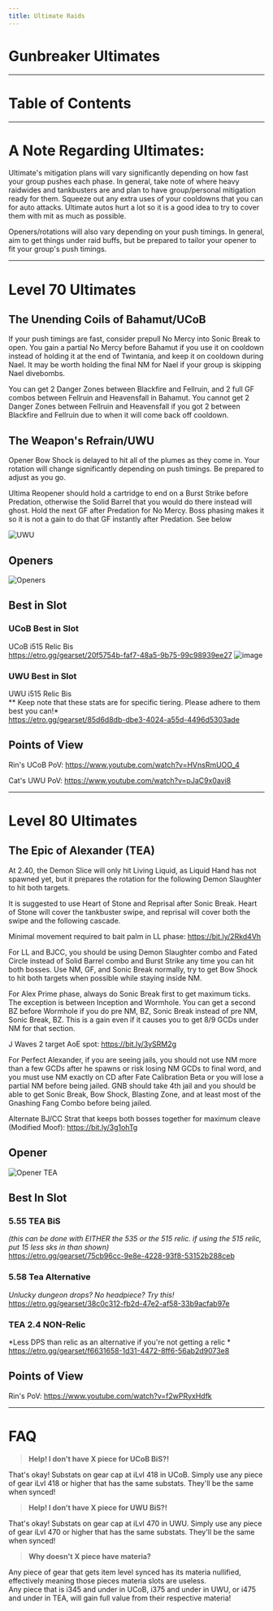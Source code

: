 ```yaml
---
title: Ultimate Raids
---
```

# Gunbreaker Ultimates

---

# Table of Contents

---

# A Note Regarding Ultimates:

Ultimate's mitigation plans will vary significantly depending on how fast your group pushes each phase. In general, take note of where heavy raidwides and tankbusters are and plan to have group/personal mitigation ready for them. Squeeze out any extra uses of your cooldowns that you can for auto attacks. Ultimate autos hurt a lot so it is a good idea to try to cover them with mit as much as possible.

Openers/rotations will also vary depending on your push timings. In general, aim to get things under raid buffs, but be prepared to tailor your opener to fit your group's push timings.

--- 
# Level 70 Ultimates

## The Unending Coils of Bahamut/UCoB


If your push timings are fast, consider prepull No Mercy into Sonic Break to open. You gain a partial No Mercy before Bahamut if you use it on cooldown instead of holding it at the end of Twintania, and keep it on cooldown during Nael. It may be worth holding the final NM for Nael if your group is skipping Nael divebombs. 

You can get 2 Danger Zones between Blackfire and Fellruin, and 2 full GF combos between Fellruin and Heavensfall in Bahamut. You cannot get 2 Danger Zones between Fellruin and Heavensfall if you got 2 between Blackfire and Fellruin due to when it will come back off cooldown.

## The Weapon's Refrain/UWU

Opener Bow Shock is delayed to hit all of the plumes as they come in. Your rotation will change significantly depending on push timings. Be prepared to adjust as you go. 

Ultima Reopener should hold a cartridge to end on a Burst Strike before Predation, otherwise the Solid Barrel that you would do there instead will ghost. Hold the next GF after Predation for No Mercy. Boss phasing makes it so it is not a gain to do that GF instantly after Predation. See below

![UWU](https://cdn.discordapp.com/attachments/541353216307232788/867908514722480149/unknown.png)



## Openers 

![Openers](https://cdn.discordapp.com/attachments/879783273973309460/879805808270008381/GNBOpeners70Ulti.png)

## Best in Slot

### UCoB Best in Slot
UCoB i515 Relic Bis
<br><https://etro.gg/gearset/20f5754b-faf7-48a5-9b75-99c98939ee27>
![image](https://i.imgur.com/opcbpMJ.png)

### UWU Best in Slot

UWU i515 Relic Bis
<br>** Keep note that these stats are for specific tiering. Please adhere to them best you can!*
<br><https://etro.gg/gearset/85d6d8db-dbe3-4024-a55d-4496d5303ade>

## Points of View

Rin's UCoB PoV: <https://www.youtube.com/watch?v=HVnsRmUOO_4>

Cat's UWU PoV: <https://www.youtube.com/watch?v=pJaC9x0avi8>

---

# Level 80 Ultimates

## The Epic of Alexander (TEA)
 
At 2.40, the Demon Slice will only hit Living Liquid, as Liquid Hand has not spawned yet, but it prepares the rotation for the following Demon Slaughter to hit both targets.


It is suggested to use Heart of Stone and Reprisal after Sonic Break. Heart of Stone will cover the tankbuster swipe, and reprisal will cover both the swipe and the following cascade.


Minimal movement required to bait palm in LL phase: <https://bit.ly/2Rkd4Vh>


For LL and BJCC, you should be using Demon Slaughter combo and Fated Circle instead of Solid Barrel combo and Burst Strike any time you can hit both bosses. Use NM, GF, and Sonic Break normally, try to get Bow Shock to hit both targets when possible while staying inside NM. 


For Alex Prime phase, always do Sonic Break first to get maximum ticks. The exception is between Inception and Wormhole. You can get a second BZ before Wormhole if you do pre NM, BZ, Sonic Break instead of pre NM, Sonic Break, BZ. This is a gain even if it causes you to get 8/9 GCDs under NM for that section. 


J Waves 2 target AoE spot: <https://bit.ly/3ySRM2g>


For Perfect Alexander, if you are seeing jails, you should not use NM more than a few GCDs after he spawns or risk losing NM GCDs to final word, and you must use NM exactly on CD after Fate Calibration Beta or you will lose a partial NM before being jailed.  GNB should take 4th jail and you should be able to get Sonic Break, Bow Shock, Blasting Zone, and at least most of the Gnashing Fang Combo before being jailed. 




Alternate BJ/CC Strat that keeps both bosses together for maximum cleave (Modified Moof): 
<https://bit.ly/3g1ohTg>


## Opener

![Opener TEA](https://cdn.discordapp.com/attachments/879783273973309460/879805795401883668/GNBOpeners_TEA.png)

## Best In Slot

### 5.55 TEA BiS
*(this can be done with EITHER the 535 or the 515 relic. if using the 515 relic, put 15 less sks in than shown)*
<br><https://etro.gg/gearset/75cb96cc-9e8e-4228-93f8-53152b288ceb>



### 5.58 Tea Alternative
*Unlucky dungeon drops? No headpiece? Try this!*
<BR><https://etro.gg/gearset/38c0c312-fb2d-47e2-af58-33b9acfab97e>



### TEA 2.4 NON-Relic
*Less DPS than relic as an alternative if you're not getting a relic *
<br><https://etro.gg/gearset/f6631658-1d31-4472-8ff6-56ab2d9073e8>

## Points of View

Rin's PoV: <https://www.youtube.com/watch?v=f2wPRyxHdfk>

--- 

# FAQ

> **Help! I don't have X piece for UCoB BiS?!**

That's okay! Substats on gear cap at iLvl 418 in UCoB. Simply use any piece of gear iLvl 418 or higher that has the same substats. They'll be the same when synced!

> **Help! I don't have X piece for UWU BiS?!**

That's okay! Substats on gear cap at iLvl 470 in UWU. Simply use any piece of gear iLvl 470 or higher that has the same substats. They'll be the same when synced!


> **Why doesn't X piece have materia?**

Any piece of gear that gets item level synced has its materia nullified, effectively meaning those pieces materia slots are useless.
<br>Any piece that is i345 and under in UCoB, i375 and under in UWU, or i475 and under in TEA, will gain full value from their respective materia!